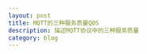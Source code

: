 ```yaml
---
layout: post
title: MQTT的三种服务质量QOS
description: 描述MQTT协议中的三种服务质量
category: blog
---
```






[congleetea]:    http://congleetea.github.io  "congleetea"
